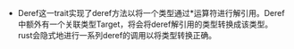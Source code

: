 - Deref这一trait实现了deref方法以将一个类型通过*运算符进行解引用。Deref中额外有一个关联类型Target，将会将deref解引用的类型转换成该类型。rust会隐式地进行一系列deref的调用以将类型转换正确。